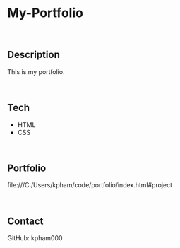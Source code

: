 # My-Portfolio 

<br>

## Description
This is my portfolio. 

<br>

## Tech
- HTML
- CSS

<br>

## Portfolio

file:///C:/Users/kpham/code/portfolio/index.html#project

<br>

## Contact
GitHub: kpham000
